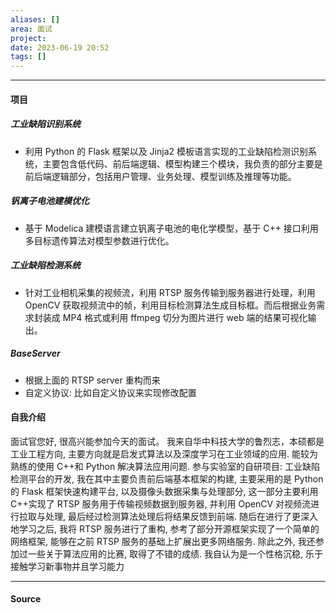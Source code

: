 ```yaml
---
aliases: []
area: 面试
project: 
date: 2023-06-19 20:52
tags: []
---
```

---
#### 项目
##### 工业缺陷识别系统
- 利用 Python 的 Flask 框架以及 Jinja2 模板语言实现的工业缺陷检测识别系统，主要包含低代码、前后端逻辑、模型构建三个模块，我负责的部分主要是前后端逻辑部分，包括用户管理、业务处理、模型训练及推理等功能。
##### 钒离子电池建模优化
- 基于 Modelica 建模语言建立钒离子电池的电化学模型，基于 C++ 接口利用多目标遗传算法对模型参数进行优化。
##### 工业缺陷检测系统
- 针对工业相机采集的视频流，利用 RTSP 服务传输到服务器进行处理，利用 OpenCV 获取视频流中的帧，利用目标检测算法生成目标框。而后根据业务需求封装成 MP4 格式或利用 ffmpeg 切分为图片进行 web 端的结果可视化输出。
##### BaseServer
- 根据上面的 RTSP server 重构而来
- 自定义协议: 比如自定义协议来实现修改配置
#### 自我介绍
面试官您好, 很高兴能参加今天的面试。
我来自华中科技大学的鲁烈志，本硕都是工业工程方向, 主要方向就是启发式算法以及深度学习在工业领域的应用.
能较为熟练的使用 C++和 Python 解决算法应用问题. 参与实验室的自研项目: 工业缺陷检测平台的开发, 我在其中主要负责前后端基本框架的构建, 主要采用的是 Python 的 Flask 框架快速构建平台, 以及摄像头数据采集与处理部分, 这一部分主要利用 C++实现了 RTSP 服务用于传输视频数据到服务器, 并利用 OpenCV 对视频流进行拉取与处理, 最后经过检测算法处理后将结果反馈到前端.
随后在进行了更深入地学习之后, 我将 RTSP 服务进行了重构, 参考了部分开源框架实现了一个简单的网络框架, 能够在之前 RTSP 服务的基础上扩展出更多网络服务.
除此之外, 我还参加过一些关于算法应用的比赛, 取得了不错的成绩. 我自认为是一个性格沉稳, 乐于接触学习新事物并且学习能力



---
#### Source
